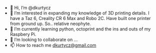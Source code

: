 - 👋 Hi, I’m @dkurtycz
- 👀 I’m interested in expanding my knowledge of 3D printing details. I have a Taz 6, Creality CR 6 Max and Robo 2C. Have built one printer from ground up. So.. relative neophyte.
- 🌱 I’m currently learning python, octoprint and the ins and outs of my Raspbery Pi.
- 💞️ I’m looking to collaborate on ...
- 📫 How to reach me dkurtycz@gmail.com

<!---
dkurtycz/dkurtycz is a ✨ special ✨ repository because its `README.md` (this file) appears on your GitHub profile.
You can click the Preview link to take a look at your changes.
--->
